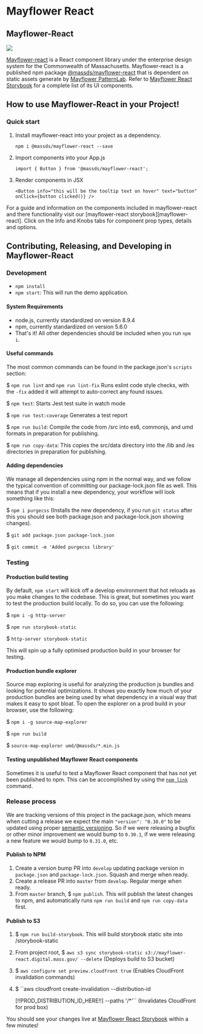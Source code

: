 # Mayflower React

## Mayflower-React

[![](https://img.shields.io/npm/v/@massds/mayflower-react.png?style=flat-square)](https://www.npmjs.com/package/@massds/mayflower-react)

[Mayflower-react](https://github.com/massgov/mayflower/tree/master/react) is a React component library under the enterprise design system for the Commonwealth of Massachusetts. Mayflower-react is a published npm package [@massds/mayflower-react](https://www.npmjs.com/package/@massds/mayflower-react) that is dependent on static assets generate by [Mayflower PatternLab](https://github.com/massgov/mayflower). Refer to [Mayflower React Storybook](https://mayflower-react.digital.mass.gov/) for a complete list of its UI components.

## How to use Mayflower-React in your Project!

### Quick start

1. Install mayflower-react into your project as a dependency.

   `npm i @massds/mayflower-react --save`

2. Import components into your App.js

   `import { Button } from '@massds/mayflower-react';`

3. Render components in JSX

   `<Button info="this will be the tooltip text on hover" text="button" onClick={button clicked()} />`

For a guide and information on the components included in mayflower-react and there functionality visit our \[mayflower-react storybook\]\[mayflower-react\]. Click on the Info and Knobs tabs for component prop types, details and options.

## Contributing, Releasing, and Developing in Mayflower-React

### Development

* `npm install`
* `npm start`: This will run the demo application.

#### System Requirements

* node.js, currently standardized on version 8.9.4
* npm, currently standardized on version 5.6.0
* That's it! All other dependencies should be included when you run `npm i`.

#### Useful commands

The most common commands can be found in the package.json's `scripts` section:

$ `npm run lint` and `npm run lint-fix` Runs eslint code style checks, with the `-fix` added it will attempt to auto-correct any found issues.

$ `npm test`: Starts Jest test suite in watch mode

$ `npm run test:coverage` Generates a test report

$ `npm run build`: Compile the code from /src into es6, commonjs, and umd formats in preparation for publishing.

$ `npm run copy-data`: This copies the src/data directory into the /lib and /es directories in preparation for publishing.

#### Adding dependencies

We manage all dependencies using npm in the normal way, and we follow the typical convention of committing our package-lock.json file as well. This means that if you install a new dependency, your workflow will look something like this:

$ `npm i purgecss` \(Installs the new dependency, if you run `git status` after this you should see both package.json and package-lock.json showing changes\).

$ `git add package.json package-lock.json`

$ `git commit -m 'Added purgecss library'`

### Testing

#### Production build testing

By default, `npm start` will kick off a develop environment that hot reloads as you make changes to the codebase. This is great, but sometimes you want to test the production build locally. To do so, you can use the following:

$ `npm i -g http-server`

$ `npm run storybook-static`

$ `http-server storybook-static`

This will spin up a fully optimised production build in your browser for testing.

#### Production bundle explorer

Source map exploring is useful for analyzing the production js bundles and looking for potential optimizations. It shows you exactly how much of your production bundles are being used by what dependency in a visual way that makes it easy to spot bloat. To open the explorer on a prod build in your browser, use the following:

$ `npm i -g source-map-explorer`

$ `npm run build`

$ `source-map-explorer umd/@massds/*.min.js`

#### Testing unpublished Mayflower React components

Sometimes it is useful to test a Mayflower React component that has not yet been published to npm. This can be accomplished by using the [`npm link`](https://docs.npmjs.com/cli/link) command.

### Release process

We are tracking versions of this project in the package.json, which means when cutting a release we expect the main `"version": "0.30.0"` to be updated using proper [semantic versioning](https://semver.org/). So if we were releasing a bugfix or other minor improvement we would bump to `0.30.1`, if we were releasing a new feature we would bump to `0.31.0`, etc.

#### Publish to NPM

1. Create a version bump PR into `develop` updating package version in `package.json` and `package-lock.json`. Squash and merge when ready.
2. Create a release PR into `master` from `develop`. Regular merge when ready.
3. From `master` branch, $ `npm publish`. This will publish the latest changes to npm, and automatically runs `npm run build` and `npm run copy-data` first.

#### Publish to S3

1. $ `npm run build-storybook`. This will build storybook static site into /storybook-static
2. From project root, $ `aws s3 sync storybook-static s3://mayflower-react.digital.mass.gov/ --delete` \(Deploys build to S3 bucket\)
3. $ `aws configure set preview.cloudfront true` \(Enables CloudFront invalidation commands\)
4. $ \`\`aws cloudfront create-invalidation --distribution-id

   \[!!PROD\_DISTRIBUTION\_ID\_HERE!!\] --paths '/\*'\`\` \(Invalidates CloudFront for prod box\)

You should see your changes live at [Mayflower React Storybook](https://mayflower-react.digital.mass.gov) within a few minutes!

